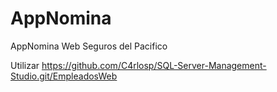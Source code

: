 # AppNomina
AppNomina Web Seguros del Pacifico

Utilizar https://github.com/C4rlosp/SQL-Server-Management-Studio.git/EmpleadosWeb
